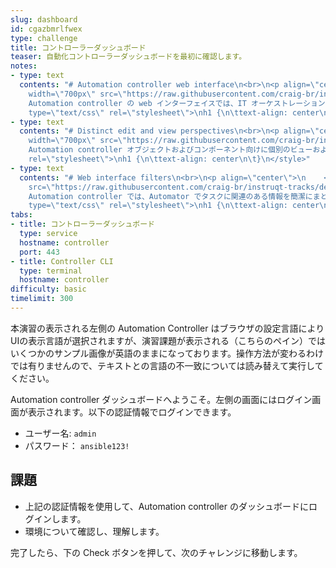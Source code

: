 ```yaml
---
slug: dashboard
id: cgazbmrlfwex
type: challenge
title: コントローラーダッシュボード
teaser: 自動化コントローラーダッシュボードを最初に確認します。
notes:
- type: text
  contents: "# Automation controller web interface\n<br>\n<p align=\"center\">\n  <img
    width=\"700px\" src=\"https://raw.githubusercontent.com/craig-br/instruqt-tracks/devel/assets/controller/controller_dashboard.png\">\n</p>\n<br>\n\n
    Automation controller の web インターフェイスでは、IT オーケストレーションのニーズに適した、使いやすいグラフィカルフレームワークが提供されます。\n\n<style
    type=\"text/css\" rel=\"stylesheet\">\nh1 {\n\ttext-align: center\n\t}\n</style>"
- type: text
  contents: "# Distinct edit and view perspectives\n<br>\n<p align=\"center\">\n  <img
    width=\"700px\" src=\"https://raw.githubusercontent.com/craig-br/instruqt-tracks/devel/assets/controller/controller_jt.png\">\n</p>\n<br>\n\n
    Automation controller オブジェクトおよびコンポーネント向けに個別のビューおよび編集パースペクティブがあります。\n\n<style type=\"text/css\"
    rel=\"stylesheet\">\nh1 {\n\ttext-align: center\n\t}\n</style>"
- type: text
  contents: "# Web interface filters\n<br>\n<p align=\"center\">\n    <img width=\"700px\"
    src=\"https://raw.githubusercontent.com/craig-br/instruqt-tracks/devel/assets/controller/controller_filters.png\">\n\n</p>\n<br>\n\n
    Automation controller では、Automator でタスクに関連のある情報を簡潔にまとめて表示するために使用できる直感的なフィルターが提供されています。\n\n<style
    type=\"text/css\" rel=\"stylesheet\">\nh1 {\n\ttext-align: center\n\t}\n</style>"
tabs:
- title: コントローラーダッシュボード
  type: service
  hostname: controller
  port: 443
- title: Controller CLI
  type: terminal
  hostname: controller
difficulty: basic
timelimit: 300
---
```

本演習の表示される左側の Automation Controller はブラウザの設定言語によりUIの表示言語が選択されますが、演習課題が表示される（こちらのペイン）ではいくつかのサンプル画像が英語のままになっております。操作方法が変わるわけでは有りませんので、テキストとの言語の不一致については読み替えて実行してください。

Automation controller ダッシュボードへようこそ。左側の画面にはログイン画面が表示されます。以下の認証情報でログインできます。

* ユーザー名: `admin`
* パスワード： `ansible123!`

## 課題

* 上記の認証情報を使用して、Automation controller のダッシュボードにログインします。
* 環境について確認し、理解します。

完了したら、下の Check ボタンを押して、次のチャレンジに移動します。
